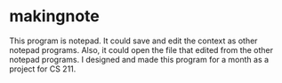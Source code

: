 # makingnote

This program is notepad. It could save and edit the context as other notepad programs. Also, it could open the file that edited from the other notepad programs. I designed and made this program for a month as a project for CS 211.
